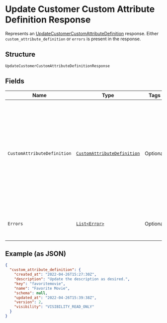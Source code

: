 
# Update Customer Custom Attribute Definition Response

Represents an [UpdateCustomerCustomAttributeDefinition](../../doc/api/customer-custom-attributes.md#update-customer-custom-attribute-definition) response.
Either `custom_attribute_definition` or `errors` is present in the response.

## Structure

`UpdateCustomerCustomAttributeDefinitionResponse`

## Fields

| Name | Type | Tags | Description | Getter |
|  --- | --- | --- | --- | --- |
| `CustomAttributeDefinition` | [`CustomAttributeDefinition`](../../doc/models/custom-attribute-definition.md) | Optional | Represents a definition for custom attribute values. A custom attribute definition<br>specifies the key, visibility, schema, and other properties for a custom attribute. | CustomAttributeDefinition getCustomAttributeDefinition() |
| `Errors` | [`List<Error>`](../../doc/models/error.md) | Optional | Any errors that occurred during the request. | List<Error> getErrors() |

## Example (as JSON)

```json
{
  "custom_attribute_definition": {
    "created_at": "2022-04-26T15:27:30Z",
    "description": "Update the description as desired.",
    "key": "favoritemovie",
    "name": "Favorite Movie",
    "schema": null,
    "updated_at": "2022-04-26T15:39:38Z",
    "version": 2,
    "visibility": "VISIBILITY_READ_ONLY"
  }
}
```

